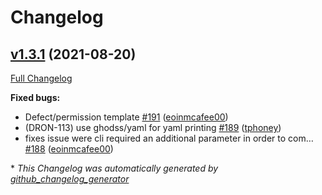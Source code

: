 # Changelog

## [v1.3.1](https://github.com/drone/drone-cli/tree/v1.3.1) (2021-08-20)

[Full Changelog](https://github.com/drone/drone-cli/compare/v1.3.0...v1.3.1)

**Fixed bugs:**

- Defect/permission template [\#191](https://github.com/drone/drone-cli/pull/191) ([eoinmcafee00](https://github.com/eoinmcafee00))
- \(DRON-113\) use ghodss/yaml for yaml printing [\#189](https://github.com/drone/drone-cli/pull/189) ([tphoney](https://github.com/tphoney))
- fixes issue were cli required an additional parameter in order to com… [\#188](https://github.com/drone/drone-cli/pull/188) ([eoinmcafee00](https://github.com/eoinmcafee00))



\* *This Changelog was automatically generated by [github_changelog_generator](https://github.com/github-changelog-generator/github-changelog-generator)*
